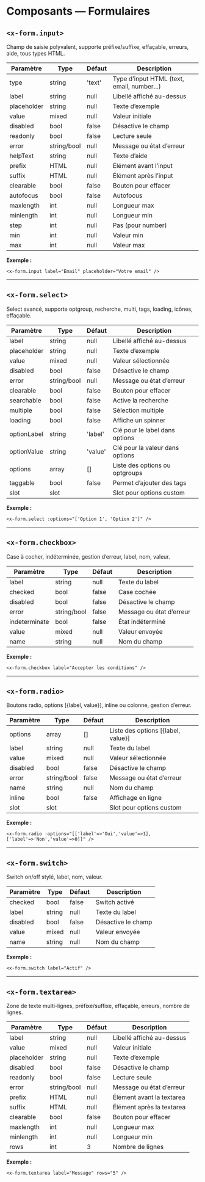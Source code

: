 # Composants — Formulaires

## `<x-form.input>`

Champ de saisie polyvalent, supporte préfixe/suffixe, effaçable, erreurs, aide, tous types HTML.

| Paramètre      | Type      | Défaut   | Description                                 |
|---------------|-----------|----------|---------------------------------------------|
| type          | string    | 'text'   | Type d’input HTML (text, email, number...)  |
| label         | string    | null     | Libellé affiché au-dessus                   |
| placeholder   | string    | null     | Texte d’exemple                             |
| value         | mixed     | null     | Valeur initiale                            |
| disabled      | bool      | false    | Désactive le champ                          |
| readonly      | bool      | false    | Lecture seule                               |
| error         | string/bool | null   | Message ou état d’erreur                    |
| helpText      | string    | null     | Texte d’aide                                |
| prefix        | HTML      | null     | Élément avant l’input                       |
| suffix        | HTML      | null     | Élément après l’input                       |
| clearable     | bool      | false    | Bouton pour effacer                         |
| autofocus     | bool      | false    | Autofocus                                   |
| maxlength     | int       | null     | Longueur max                                |
| minlength     | int       | null     | Longueur min                                |
| step          | int       | null     | Pas (pour number)                           |
| min           | int       | null     | Valeur min                                  |
| max           | int       | null     | Valeur max                                  |

**Exemple :**
```blade
<x-form.input label="Email" placeholder="Votre email" />
```

---

## `<x-form.select>`

Select avancé, supporte optgroup, recherche, multi, tags, loading, icônes, effaçable.

| Paramètre      | Type      | Défaut   | Description                                 |
|---------------|-----------|----------|---------------------------------------------|
| label         | string    | null     | Libellé affiché au-dessus                   |
| placeholder   | string    | null     | Texte d’exemple                             |
| value         | mixed     | null     | Valeur sélectionnée                         |
| disabled      | bool      | false    | Désactive le champ                          |
| error         | string/bool | null   | Message ou état d’erreur                    |
| clearable     | bool      | false    | Bouton pour effacer                         |
| searchable    | bool      | false    | Active la recherche                         |
| multiple      | bool      | false    | Sélection multiple                          |
| loading       | bool      | false    | Affiche un spinner                          |
| optionLabel   | string    | 'label'  | Clé pour le label dans options               |
| optionValue   | string    | 'value'  | Clé pour la valeur dans options              |
| options       | array     | []       | Liste des options ou optgroups               |
| taggable      | bool      | false    | Permet d’ajouter des tags                   |
| slot          | slot      |          | Slot pour options custom                     |

**Exemple :**
```blade
<x-form.select :options="['Option 1', 'Option 2']" />
```

---

## `<x-form.checkbox>`

Case à cocher, indéterminée, gestion d’erreur, label, nom, valeur.

| Paramètre      | Type      | Défaut   | Description                                 |
|---------------|-----------|----------|---------------------------------------------|
| label         | string    | null     | Texte du label                              |
| checked       | bool      | false    | Case cochée                                 |
| disabled      | bool      | false    | Désactive le champ                          |
| error         | string/bool | false  | Message ou état d’erreur                    |
| indeterminate | bool      | false    | État indéterminé                            |
| value         | mixed     | null     | Valeur envoyée                              |
| name          | string    | null     | Nom du champ                                |

**Exemple :**
```blade
<x-form.checkbox label="Accepter les conditions" />
```

---

## `<x-form.radio>`

Boutons radio, options [{label, value}], inline ou colonne, gestion d’erreur.

| Paramètre      | Type      | Défaut   | Description                                 |
|---------------|-----------|----------|---------------------------------------------|
| options       | array     | []       | Liste des options [{label, value}]           |
| label         | string    | null     | Texte du label                              |
| value         | mixed     | null     | Valeur sélectionnée                         |
| disabled      | bool      | false    | Désactive le champ                          |
| error         | string/bool | false  | Message ou état d’erreur                    |
| name          | string    | null     | Nom du champ                                |
| inline        | bool      | false    | Affichage en ligne                          |
| slot          | slot      |          | Slot pour options custom                    |

**Exemple :**
```blade
<x-form.radio :options="[['label'=>'Oui','value'=>1],['label'=>'Non','value'=>0]]" />
```

---

## `<x-form.switch>`

Switch on/off stylé, label, nom, valeur.

| Paramètre      | Type      | Défaut   | Description                                 |
|---------------|-----------|----------|---------------------------------------------|
| checked       | bool      | false    | Switch activé                               |
| label         | string    | null     | Texte du label                              |
| disabled      | bool      | false    | Désactive le champ                          |
| value         | mixed     | null     | Valeur envoyée                              |
| name          | string    | null     | Nom du champ                                |

**Exemple :**
```blade
<x-form.switch label="Actif" />
```

---

## `<x-form.textarea>`

Zone de texte multi-lignes, préfixe/suffixe, effaçable, erreurs, nombre de lignes.

| Paramètre      | Type      | Défaut   | Description                                 |
|---------------|-----------|----------|---------------------------------------------|
| label         | string    | null     | Libellé affiché au-dessus                   |
| value         | mixed     | null     | Valeur initiale                            |
| placeholder   | string    | null     | Texte d’exemple                             |
| disabled      | bool      | false    | Désactive le champ                          |
| readonly      | bool      | false    | Lecture seule                               |
| error         | string/bool | null   | Message ou état d’erreur                    |
| prefix        | HTML      | null     | Élément avant la textarea                   |
| suffix        | HTML      | null     | Élément après la textarea                   |
| clearable     | bool      | false    | Bouton pour effacer                         |
| maxlength     | int       | null     | Longueur max                                |
| minlength     | int       | null     | Longueur min                                |
| rows          | int       | 3        | Nombre de lignes                            |

**Exemple :**
```blade
<x-form.textarea label="Message" rows="5" />
``` 